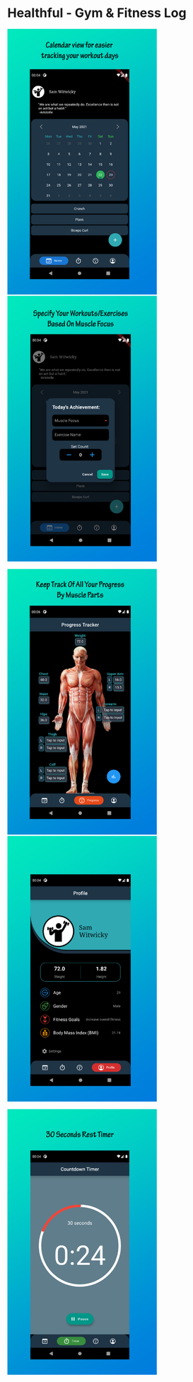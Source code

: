# Healthful - Gym & Fitness Log

<img src="https://github.com/MrHKMY/Healthful-GymAndFitnessLog/blob/master/assets/images/1.jpg" height="600">   <img src="https://github.com/MrHKMY/Healthful-GymAndFitnessLog/blob/master/assets/images/3.jpg" height="600">

<img src="https://github.com/MrHKMY/Healthful-GymAndFitnessLog/blob/master/assets/images/5.jpg" height="600">   <img src="https://github.com/MrHKMY/Healthful-GymAndFitnessLog/blob/master/assets/images/4.jpg" height="600">

<img src="https://github.com/MrHKMY/Healthful-GymAndFitnessLog/blob/master/assets/images/2.jpg" height="600">
